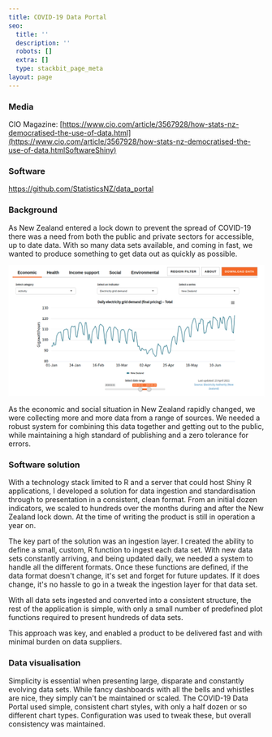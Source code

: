 ```yaml
---
title: COVID-19 Data Portal
seo:
  title: ''
  description: ''
  robots: []
  extra: []
  type: stackbit_page_meta
layout: page
---
```

### Media

CIO Magazine: [https://www.cio.com/article/3567928/how-stats-nz-democratised-the-use-of-data.html](https://www.cio.com/article/3567928/how-stats-nz-democratised-the-use-of-data.htmlSoftwareShiny)

### Software

<https://github.com/StatisticsNZ/data_portal>

### Background

As New Zealand entered a lock down to prevent the spread of COVID-19 there was a need from both the public and private sectors for accessible, up to date data. With so many data sets available, and coming in fast, we wanted to produce something to get data out as quickly as possible.

![](/images/Screenshot%20from%202021-04-26%2023-15-37.png)

As the economic and social situation in New Zealand rapidly changed, we were collecting more and more data from a range of sources. We needed a robust system for combining this data together and getting out to the public, while maintaining a high standard of publishing and a zero tolerance for errors.

### Software solution

With a technology stack limited to R and a server that could host Shiny R applications, I developed a solution for data ingestion and standardisation through to presentation in a consistent, clean format. From an initial dozen indicators, we scaled to hundreds over the months during and after the New Zealand lock down. At the time of writing the product is still in operation a year on.

The key part of the solution was an ingestion layer. I created the ability to define a small, custom, R function to ingest each data set. With new data sets constantly arriving, and being updated daily, we needed a system to handle all the different formats. Once these functions are defined, if the data format doesn't change, it's set and forget for future updates. If it does change, it's no hassle to go in a tweak the ingestion layer for that data set.

With all data sets ingested and converted into a consistent structure, the rest of the application is simple, with only a small number of predefined plot functions required to present hundreds of data sets.

This approach was key, and enabled a product to be delivered fast and with minimal burden on data suppliers.

### Data visualisation

Simplicity is essential when presenting large, disparate and constantly evolving data sets. While fancy dashboards with all the bells and whistles are nice, they simply can't be maintained or scaled. The COVID-19 Data Portal used simple, consistent chart styles, with only a half dozen or so different chart types. Configuration was used to tweak these, but overall consistency was maintained.





